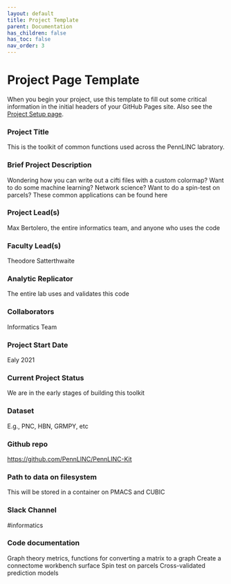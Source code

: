 ```yaml
---
layout: default
title: Project Template
parent: Documentation
has_children: false
has_toc: false
nav_order: 3
---
```



# Project Page Template

When you begin your project, use this template to fill out some critical information in the initial headers of your GitHub Pages site. Also see the [Project Setup page](https://pennlinc.github.io/docs/LabHome/ProjectSetup/).


### Project Title

This is the toolkit of common functions used across the PennLINC labratory.

### Brief Project Description

Wondering how you can write out a cifti files with a custom colormap? Want to do some machine learning? Network science? Want to do a spin-test on parcels? These common applications can be found here

### Project Lead(s) 

Max Bertolero, the entire informatics team, and anyone who uses the code

### Faculty Lead(s)

Theodore Satterthwaite

### Analytic Replicator

The entire lab uses and validates this code

### Collaborators

Informatics Team

### Project Start Date

Ealy 2021

### Current Project Status

We are in the early stages of building this toolkit

### Dataset

E.g., PNC, HBN, GRMPY, etc

### Github repo

https://github.com/PennLINC/PennLINC-Kit

### Path to data on filesystem

This will be stored in a container on PMACS and CUBIC

### Slack Channel

#informatics

### Code documentation

Graph theory metrics, functions for converting a matrix to a graph
Create a connectome workbench surface
Spin test on parcels
Cross-validated prediction models  
